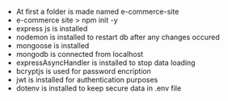 - At first a folder is made named e-commerce-site 
- e-commerce site > npm init -y
- express js is installed
- nodemon is installed to restart db after any changes occured
- mongoose is installed
- mongodb is connected from localhost
- expressAsyncHandler is installed to stop data loading
- bcryptjs is used for password encription
- jwt is installed for authentication purposes
- dotenv is installed to keep secure data in .env file

